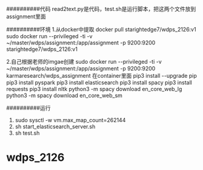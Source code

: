##########代码
read2text.py是代码，test.sh是运行脚本，把这两个文件放到assignment里面

##########环境
1.从docker中提取
	docker pull starightedge7/wdps_2126:v1
	sudo docker run --privileged -ti -v ~/master/wdps/assignment:/app/assignment -p 9200:9200 starightedge7/wdps_2126:v1

2.自己根据老师的imgae创建
	sudo docker run --privileged -ti -v ~/master/wdps/assignment:/app/assignment -p 9200:9200 karmaresearch/wdps_assignment
	在container里面
	pip3 install --upgrade pip
	pip3 install pyspark
	pip3 install elasticsearch
	pip3 install spacy
	pip3 install requests
	pip3 install nltk
	python3 -m spacy download en_core_web_lg
	python3 -m spacy download en_core_web_sm

##########运行
1. sudo sysctl -w vm.max_map_count=262144
2. sh start_elasticsearch_server.sh
3. sh test.sh
	

# wdps_2126
